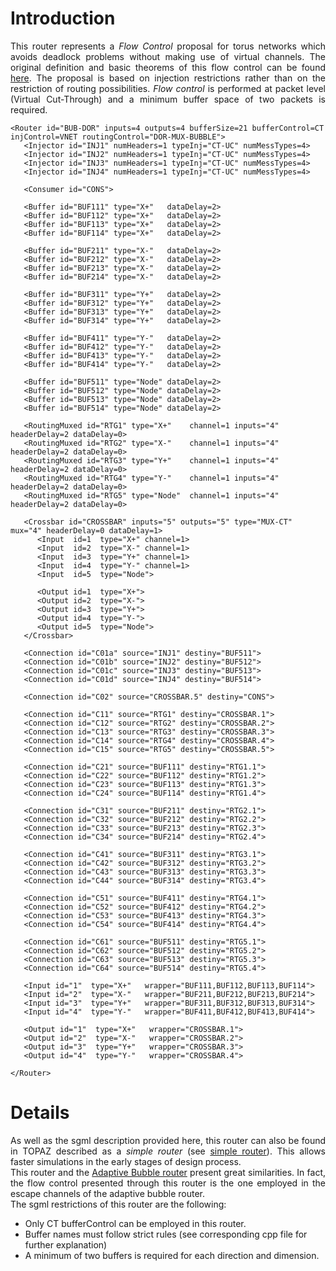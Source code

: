 # Introduction #
<p align='justify'>
This router represents a <i>Flow Control</i> proposal for torus networks which avoids deadlock problems without making use of virtual channels. The original definition and basic theorems of this flow control can be found <a href='http://ieeexplore.ieee.org/stamp/stamp.jsp?tp=&arnumber=634510&userType=&tag=1'>here</a>. The proposal is based on injection restrictions rather than on the restriction of routing possibilities. <i>Flow control</i> is performed at packet level (Virtual Cut-Through) and a minimum buffer space of two packets is required.<br>
</p>

```
<Router id="BUB-DOR" inputs=4 outputs=4 bufferSize=21 bufferControl=CT injControl=VNET routingControl="DOR-MUX-BUBBLE">
   <Injector id="INJ1" numHeaders=1 typeInj="CT-UC" numMessTypes=4>
   <Injector id="INJ2" numHeaders=1 typeInj="CT-UC" numMessTypes=4>
   <Injector id="INJ3" numHeaders=1 typeInj="CT-UC" numMessTypes=4>
   <Injector id="INJ4" numHeaders=1 typeInj="CT-UC" numMessTypes=4>
     
   <Consumer id="CONS">
      
   <Buffer id="BUF111" type="X+"   dataDelay=2>
   <Buffer id="BUF112" type="X+"   dataDelay=2>
   <Buffer id="BUF113" type="X+"   dataDelay=2>
   <Buffer id="BUF114" type="X+"   dataDelay=2>
      
   <Buffer id="BUF211" type="X-"   dataDelay=2>
   <Buffer id="BUF212" type="X-"   dataDelay=2>
   <Buffer id="BUF213" type="X-"   dataDelay=2>
   <Buffer id="BUF214" type="X-"   dataDelay=2>
   
   <Buffer id="BUF311" type="Y+"   dataDelay=2>
   <Buffer id="BUF312" type="Y+"   dataDelay=2>
   <Buffer id="BUF313" type="Y+"   dataDelay=2>
   <Buffer id="BUF314" type="Y+"   dataDelay=2>
   
   <Buffer id="BUF411" type="Y-"   dataDelay=2>
   <Buffer id="BUF412" type="Y-"   dataDelay=2>
   <Buffer id="BUF413" type="Y-"   dataDelay=2>
   <Buffer id="BUF414" type="Y-"   dataDelay=2>
   
   <Buffer id="BUF511" type="Node" dataDelay=2>
   <Buffer id="BUF512" type="Node" dataDelay=2>
   <Buffer id="BUF513" type="Node" dataDelay=2>
   <Buffer id="BUF514" type="Node" dataDelay=2>
      
   <RoutingMuxed id="RTG1" type="X+"    channel=1 inputs="4" headerDelay=2 dataDelay=0>
   <RoutingMuxed id="RTG2" type="X-"    channel=1 inputs="4" headerDelay=2 dataDelay=0>   
   <RoutingMuxed id="RTG3" type="Y+"    channel=1 inputs="4" headerDelay=2 dataDelay=0>   
   <RoutingMuxed id="RTG4" type="Y-"    channel=1 inputs="4" headerDelay=2 dataDelay=0>
   <RoutingMuxed id="RTG5" type="Node"  channel=1 inputs="4" headerDelay=2 dataDelay=0>
      
   <Crossbar id="CROSSBAR" inputs="5" outputs="5" type="MUX-CT" mux="4" headerDelay=0 dataDelay=1>
      <Input  id=1  type="X+" channel=1>
      <Input  id=2  type="X-" channel=1>
      <Input  id=3  type="Y+" channel=1>
      <Input  id=4  type="Y-" channel=1>
      <Input  id=5  type="Node">
      
      <Output id=1  type="X+">
      <Output id=2  type="X-">
      <Output id=3  type="Y+">
      <Output id=4  type="Y-">
      <Output id=5  type="Node">
   </Crossbar>

   <Connection id="C01a" source="INJ1" destiny="BUF511">
   <Connection id="C01b" source="INJ2" destiny="BUF512">
   <Connection id="C01c" source="INJ3" destiny="BUF513">
   <Connection id="C01d" source="INJ4" destiny="BUF514">
      
   <Connection id="C02" source="CROSSBAR.5" destiny="CONS">

   <Connection id="C11" source="RTG1" destiny="CROSSBAR.1">
   <Connection id="C12" source="RTG2" destiny="CROSSBAR.2">
   <Connection id="C13" source="RTG3" destiny="CROSSBAR.3">
   <Connection id="C14" source="RTG4" destiny="CROSSBAR.4">
   <Connection id="C15" source="RTG5" destiny="CROSSBAR.5">

   <Connection id="C21" source="BUF111" destiny="RTG1.1">
   <Connection id="C22" source="BUF112" destiny="RTG1.2">
   <Connection id="C23" source="BUF113" destiny="RTG1.3">
   <Connection id="C24" source="BUF114" destiny="RTG1.4">
   
   <Connection id="C31" source="BUF211" destiny="RTG2.1">
   <Connection id="C32" source="BUF212" destiny="RTG2.2">
   <Connection id="C33" source="BUF213" destiny="RTG2.3">
   <Connection id="C34" source="BUF214" destiny="RTG2.4">
   
   <Connection id="C41" source="BUF311" destiny="RTG3.1">
   <Connection id="C42" source="BUF312" destiny="RTG3.2">
   <Connection id="C43" source="BUF313" destiny="RTG3.3">
   <Connection id="C44" source="BUF314" destiny="RTG3.4">
   
   <Connection id="C51" source="BUF411" destiny="RTG4.1">
   <Connection id="C52" source="BUF412" destiny="RTG4.2">
   <Connection id="C53" source="BUF413" destiny="RTG4.3">
   <Connection id="C54" source="BUF414" destiny="RTG4.4">
   
   <Connection id="C61" source="BUF511" destiny="RTG5.1">
   <Connection id="C62" source="BUF512" destiny="RTG5.2">
   <Connection id="C63" source="BUF513" destiny="RTG5.3">
   <Connection id="C64" source="BUF514" destiny="RTG5.4">
   
   <Input id="1"  type="X+"   wrapper="BUF111,BUF112,BUF113,BUF114">
   <Input id="2"  type="X-"   wrapper="BUF211,BUF212,BUF213,BUF214">
   <Input id="3"  type="Y+"   wrapper="BUF311,BUF312,BUF313,BUF314">
   <Input id="4"  type="Y-"   wrapper="BUF411,BUF412,BUF413,BUF414">

   <Output id="1"  type="X+"   wrapper="CROSSBAR.1">
   <Output id="2"  type="X-"   wrapper="CROSSBAR.2">
   <Output id="3"  type="Y+"   wrapper="CROSSBAR.3">
   <Output id="4"  type="Y-"   wrapper="CROSSBAR.4">
      
</Router>
```

# Details #
<p align='justify'>
As well as the sgml description provided here, this router can also be found in TOPAZ described as a <i>simple router</i> (see <a href='simplerouterSGML.md'>simple router</a>). This allows faster simulations in the early stages of design process.<br>
This router and the <a href='Adaptive_Bubble.md'>Adaptive Bubble router</a> present great similarities. In fact, the flow control presented through this router is the one employed in the escape channels of the adaptive bubble router.<br>
The sgml restrictions of this router are the following:<br>
<ul><li>Only CT bufferControl can be employed in this router.<br>
</li><li>Buffer names must follow strict rules (see corresponding cpp file for further explanation)<br>
</li><li>A minimum of two buffers is required for each direction and dimension.<br>
</p>